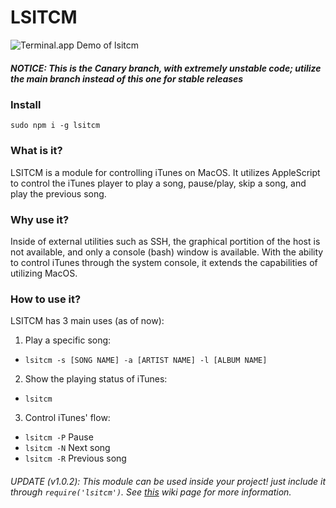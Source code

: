 # LSITCM

![Terminal.app Demo of lsitcm](https://s22.postimg.cc/jinq68mtt/demo.png)

##### NOTICE: This is the Canary branch, with extremely unstable code; utilize the *main* branch instead of this one for stable releases

### Install

`sudo npm i -g lsitcm`

### What is it?

LSITCM is a module for controlling iTunes on MacOS. It utilizes AppleScript to control the iTunes player to play a song, pause/play, skip a song, and play the previous song.

### Why use it?

Inside of external utilities such as SSH, the graphical portition of the host is not available, and only a console (bash) window is available. With the ability to control iTunes through the system console, it extends the capabilities of utilizing MacOS.

### How to use it?

LSITCM has 3 main uses (as of now):
1. Play a specific song:
  - `lsitcm -s [SONG NAME] -a [ARTIST NAME] -l [ALBUM NAME]`
2. Show the playing status of iTunes:
  - `lsitcm`
3. Control iTunes' flow:
  - `lsitcm -P` Pause
  - `lsitcm -N` Next song
  - `lsitcm -R` Previous song
###### UPDATE (v1.0.2): This module can be used inside your project! just include it through `require('lsitcm')`. See [this](https://github.com/r2d2292/lsitcm/wiki/Using-lsitcm-in-a-program "lsitcm in a program guide") wiki page for more information.
